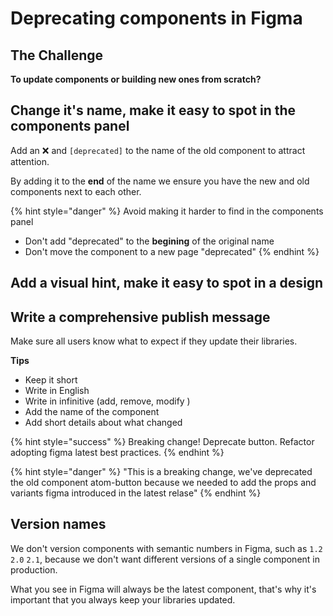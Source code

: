# Deprecating components in Figma

## The Challenge

**To update components or building new ones from scratch?**

<!-- Deprecating components is not the same as removing components but replacing them by new ones.
We have a system that ensures nothinhg breaks, and will never remove the original. -->

## Change it's name, make it easy to spot in the components panel

Add an ❌ and `[deprecated]` to the name of the old component to attract attention.

By adding it to the **end** of the name we ensure you have the new and old components next to each other.

{% hint style="danger" %}
Avoid making it harder to find in the components panel 

* Don't add "deprecated" to the **begining** of the original name
* Don't move the component to a new page "deprecated"
{% endhint %}


## Add a visual hint, make it easy to spot in a design



## Write a comprehensive publish message

Make sure all users know what to expect if they update their libraries.

**Tips**

* Keep it short 
* Write in English
* Write in infinitive (add, remove, modify )
* Add the name of the component
* Add short details about what changed

{% hint style="success" %}
Breaking change!
Deprecate button.
Refactor adopting figma latest best practices.
{% endhint %}

{% hint style="danger" %}
"This is a breaking change, we've deprecated the old component atom-button because we needed to add the props and variants figma introduced in the latest relase"
{% endhint %}

## Version names

We don't version components with semantic numbers in Figma, such as `1.2` `2.0` `2.1`, because we don't want different versions of a single component in production. 

What you see in Figma will always be the latest component, that's why it's important that you always keep your libraries updated.